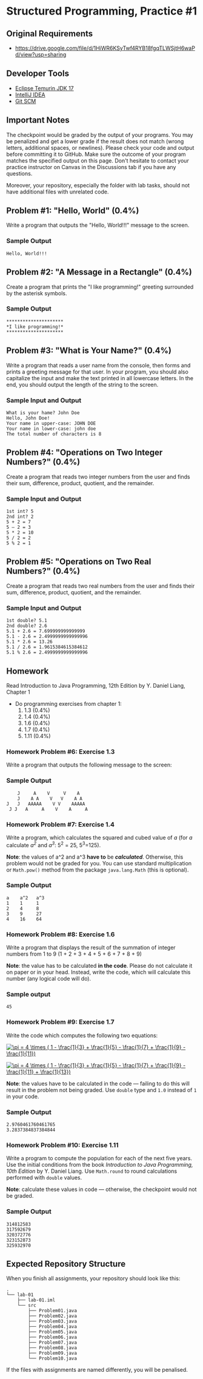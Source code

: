 Structured Programming, Practice #1
===================================

## Original Requirements

* <https://drive.google.com/file/d/1HiWR6KSyTwf4RYB18fgqTLWSjtH6waPd/view?usp=sharing>

## Developer Tools

* [Eclipse Temurin JDK 17](https://adoptium.net)
* [IntelliJ IDEA](https://www.jetbrains.com/idea/download)
* [Git SCM](https://git-scm.com)

## Important Notes

The checkpoint would be graded by the output of your programs. You may be penalized and get a lower grade if the result does not match (wrong letters, additional spaces, or newlines). Please check your code and output before committing it to GitHub. Make sure the outcome of your program matches the specified output on this page. Don't hesitate to contact your practice instructor on Canvas in the Discussions tab if you have any questions.

Moreover, your repository, especially the folder with lab tasks, should not have additional files with unrelated code.

## Problem #1: "Hello, World" (0.4%)

Write a program that outputs the "Hello, World!!!" message to the screen.

### Sample Output

```
Hello, World!!!
```

## Problem #2: "A Message in a Rectangle" (0.4%)

Create a program that prints the "I like programming!" greeting surrounded by the asterisk symbols.

### Sample Output

```
*********************
*I like programming!*
*********************
```

## Problem #3: "What is Your Name?" (0.4%)

Write a program that reads a user name from the console, then forms and prints a greeting message for that user. In your program, you should also capitalize the input and make the text printed in all lowercase letters. In the end, you should output the length of the string to the screen.

### Sample Input and Output

```
What is your hame? John Doe
Hello, John Doe!
Your name in upper-case: JOHN DOE
Your name in lower-case: john doe
The total number of characters is 8
```

## Problem #4: "Operations on Two Integer Numbers?" (0.4%)

Create a program that reads two integer numbers from the user and finds their sum, difference, product, quotient, and the remainder.

### Sample Input and Output

```
1st int? 5
2nd int? 2
5 + 2 = 7
5 – 2 = 3
5 * 2 = 10
5 / 2 = 2
5 % 2 = 1
```

## Problem #5: "Operations on Two Real Numbers?" (0.4%)

Create a program that reads two real numbers from the user and finds their sum, difference, product, quotient, and the remainder.

### Sample Input and Output

```
1st double? 5.1
2nd double? 2.6
5.1 + 2.6 = 7.699999999999999
5.1 - 2.6 = 2.4999999999999996
5.1 * 2.6 = 13.26
5.1 / 2.6 = 1.9615384615384612
5.1 % 2.6 = 2.4999999999999996
```

## Homework

Read Introduction to Java Programming, 12th Edition by Y. Daniel Liang, Chapter 1

* Do programming exercises from chapter 1:
  1. 1.3 (0.4%)
  2. 1.4 (0.4%)
  3. 1.6 (0.4%)
  4. 1.7 (0.4%)
  5. 1.11 (0.4%)

### Homework Problem #6: Exercise 1.3

Write a program that outputs the following message to the screen:

### Sample Output

```
    J     A    V     V    A
    J    A A    V   V    A A
J   J   AAAAA    V V    AAAAA
 J J   A     A    V    A     A
```

### Homework Problem #7: Exercise 1.4

Write a program, which calculates the squared and cubed value of *a* (for *a* calculate *a<sup>2</sup>* and *a<sup>3</sup>*: 5<sup>2</sup> = 25, 5<sup>3</sup>=125).

**Note**: the values of a^2 and a^3 **have to** be ***calculated***. Otherwise, this problem would not be graded for you. You can use standard multiplication or `Math.pow()` method from the package `java.lang.Math` (this is optional).

### Sample Output

```
a    a^2   a^3
1    1     1
2    4     8
3    9     27
4    16    64
```

### Homework Problem #8: Exercise 1.6

Write a program that displays the result of the summation of integer numbers from 1 to 9 (1 + 2 + 3 + 4 + 5 + 6 + 7 + 8 + 9)

**Note**: the value has to be calculated **in the code**. Please do not calculate it on paper or in your head. Instead, write the code, which will calculate this number (any logical code will do).

### Sample output

```
45
```

### Homework Problem #9: Exercise 1.7

Write the code which computes the following two equations:

 <a href="https://www.codecogs.com/eqnedit.php?latex=\inline&space;\pi&space;=&space;4&space;\times&space;(&space;1&space;-&space;\frac{1}{3}&space;&plus;&space;\frac{1}{5}&space;-&space;\frac{1}{7}&space;&plus;&space;\frac{1}{9}&space;-&space;\frac{1}{11})" target="_blank"><img src="https://latex.codecogs.com/svg.latex?\inline&space;\pi&space;=&space;4&space;\times&space;(&space;1&space;-&space;\frac{1}{3}&space;&plus;&space;\frac{1}{5}&space;-&space;\frac{1}{7}&space;&plus;&space;\frac{1}{9}&space;-&space;\frac{1}{11})" title="\pi = 4 \times ( 1 - \frac{1}{3} + \frac{1}{5} - \frac{1}{7} + \frac{1}{9} - \frac{1}{11})" /></a>

<a href="https://www.codecogs.com/eqnedit.php?latex=\inline&space;\pi&space;=&space;4&space;\times&space;(&space;1&space;-&space;\frac{1}{3}&space;&plus;&space;\frac{1}{5}&space;-&space;\frac{1}{7}&space;&plus;&space;\frac{1}{9}&space;-&space;\frac{1}{11}&space;&plus;&space;\frac{1}{13})" target="_blank"><img src="https://latex.codecogs.com/svg.latex?\inline&space;\pi&space;=&space;4&space;\times&space;(&space;1&space;-&space;\frac{1}{3}&space;&plus;&space;\frac{1}{5}&space;-&space;\frac{1}{7}&space;&plus;&space;\frac{1}{9}&space;-&space;\frac{1}{11}&space;&plus;&space;\frac{1}{13})" title="\pi = 4 \times ( 1 - \frac{1}{3} + \frac{1}{5} - \frac{1}{7} + \frac{1}{9} - \frac{1}{11} + \frac{1}{13})" /></a>

**Note**: the values have to be calculated in the code — failing to do this will result in the problem not being graded. Use `double` type and `1.0` instead of `1` in your code.

### Sample Output

```
2.9760461760461765
3.2837384837384844
```

### Homework Problem #10: Exercise 1.11

Write a program to compute the population for each of the next five years. Use the initial conditions from the book *Introduction to Java Programming, 10th Edition* by Y. Daniel Liang. Use `Math.round` to round calculations performed
with `double` values.

**Note**: calculate these values in code — otherwise, the checkpoint would not be graded.

### Sample Output

```
314812583
317592679
320372776
323152873
325932970
```

## Expected Repository Structure

When you finish all assignments, your repository should look like this:

```
.
└── lab-01
    ├── lab-01.iml
    └── src
        ├── Problem01.java
        ├── Problem02.java
        ├── Problem03.java
        ├── Problem04.java
        ├── Problem05.java
        ├── Problem06.java
        ├── Problem07.java
        ├── Problem08.java
        ├── Problem09.java
        └── Problem10.java
```

If the files with assignments are named differently, you will be penalised.
